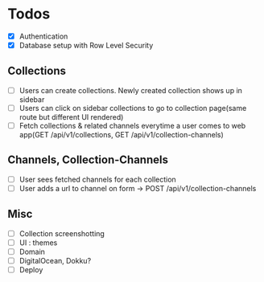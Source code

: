 # Todos

- [x] Authentication
- [x] Database setup with Row Level Security

## Collections

- [ ] Users can create collections. Newly created collection shows up in sidebar
- [ ] Users can click on sidebar collections to go to collection page(same route but different UI rendered)
- [ ] Fetch collections & related channels everytime a user comes to web app(GET /api/v1/collections, GET /api/v1/collection-channels)

## Channels, Collection-Channels

- [ ] User sees fetched channels for each collection
- [ ] User adds a url to channel on form → POST /api/v1/collection-channels

## Misc

- [ ] Collection screenshotting
- [ ] UI : themes
- [ ] Domain
- [ ] DigitalOcean, Dokku?
- [ ] Deploy
